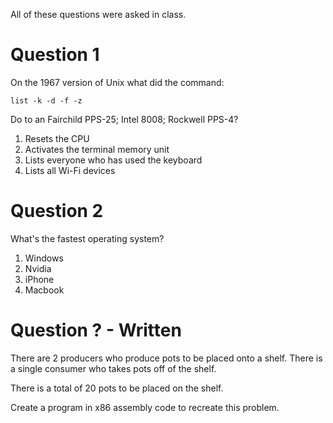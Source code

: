 All of these questions were asked in class.

# Question 1

On the 1967 version of Unix what did the command:

```
list -k -d -f -z
```

Do to an Fairchild PPS-25; Intel 8008; Rockwell PPS-4?

1. Resets the CPU
2. Activates the terminal memory unit
3. Lists everyone who has used the keyboard
4. Lists all Wi-Fi devices

# Question 2

What's the fastest operating system?

1. Windows
2. Nvidia
3. iPhone
4. Macbook

# Question ? - Written

There are 2 producers who produce pots to be placed onto a shelf.
There is a single consumer who takes pots off of the shelf.

There is a total of 20 pots to be placed on the shelf.

Create a program in x86 assembly code to recreate this problem.
